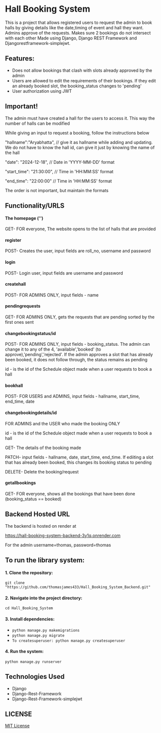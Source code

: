 # Hall Booking System

This is a project that allows registered users to request the admin to book halls by giving details like the date,timing of event and hall they want. Admins approve of the requests. Makes sure 2 bookings do not intersect with each other Made using Django, Django REST Framework and Djangorestframework-simplejwt.

## Features:

- Does not allow bookings that clash with slots already approved by the admin
- Users are allowed to edit the requirements of their bookings. If they edit an already booked slot, the booking_status changes to 'pending'
- User authorization using JWT

## Important!

The admin must have created a hall for the users to access it. This way the number of halls can be modified

While giving an input to request a booking, follow the instructions below

"hallname":"Aryabhatta", // give it as hallname while adding and updating. We do not have to know the hall id, can give it just by knowing the name of the hall

"date": "2024-12-18",  // Date in 'YYYY-MM-DD' format

"start_time": "21:30:00",  // Time in 'HH:MM:SS' format

"end_time": "22:00:00"  // Time in 'HH:MM:SS' format

The order is not important, but maintain the formats 

## Functionality/URLS

#### The homepage ('')
GET- FOR everyone, The website opens to the list of halls that are provided

#### register
 POST- Creates the user, input fields are roll_no, username and password

#### login
 POST- Login user, input fields are username and password
 
#### createhall

 POST- FOR ADMINS ONLY, input fields - name


#### pendingrequests

 GET- FOR ADMINS ONLY, gets the requests that are pending sorted by the first ones sent

#### changebookingstatus/id

 POST- FOR ADMINS ONLY, input fields - booking_status. The admin can change it to any of the 4, 'available','booked' (to approve),'pending','rejected'. If the admin approves a slot that has already been booked, it does not follow through, the status remains as pending

 id - is the id of the Schedule object made when a user requests to book a hall
  
#### bookhall

 POST- FOR USERS and ADMINS, input fields - hallname, start_time, end_time, date

#### changebookingdetails/id

FOR ADMINS and the USER who made the booking ONLY

id - is the id of the Schedule object made when a user requests to book a hall

GET- The details of the booking made

 PATCH-  input fields - hallname, date, start_time, end_time. If ediiting a slot that has already been booked, this changes its booking status to pending

 DELETE- Delete the booking/request
 
#### getallbookings

 GET- FOR everyone, shows all the bookings that have been done (booking_status == booked)


## Backend Hosted URL
The backend is hosted on render at 

https://hall-booking-system-backend-3y1q.onrender.com

For the admin  username=thomas, password=thomas


## To run the library system:

#### 1. Clone the repository:
   `git clone "https://github.com/thomasjames433/Hall_Booking_System_Backend.git"`
#### 2. Navigate into the project directory:
   `cd Hall_Booking_System`
#### 3. Install dependencies:
   - `python manage.py makemigrations`
   - `python manage.py migrate`  
   - `To createsuperuser: python manage.py createsuperuser`
#### 4. Run the system:
   `python manage.py runserver`

## Technologies Used
- Django
- Django-Rest-Framework
- Django-Rest-Framework-simplejwt


## LICENSE

[MIT License](LICENSE)
